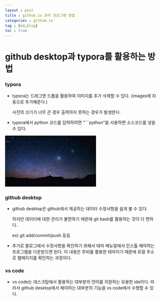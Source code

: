 ```yaml
---
layout : post
title : github.io 관리 프로그램 방법
categories : github.io
tag : [md,blog]
toc : true
---
```


# github desktop과 typora를 활용하는 방법

### typora

- typora는 드래그앤 드롭을 활용하여 이미지를 추가 삭제할 수 있다. (images에 자동으로 추가해준다.)

  사진의 크기가 너무 큰 경우 출력하지 못하는 경우가 발생한다.

- typora에서 python 코드를 입력하려면 "```python"을 사용하면 소스코드를 넣을 수 있다.

![밤하늘](../images/2021-12-20-others/밤하늘-16399968412571.jpeg)



### github desktop

- github desktop은 github에서 제공하는 데이터 수정사항을 쉽게 볼 수 있다.

  하지만 데이터에 대한 관리가 불편하기 때문에 git bash를 활용하는 것이 더 편하다.

  ex) git add/commit/push 등등



- 추가로 블로그에서 수정사항을 확인하기 위해서 테마 메뉴얼에서 인스톨 해야하는 프로그램을 다운받으면 된다. 이 내용은 루비를 활용한 테마이기 때문에 로컬 주소로 웹페이지를 확인하는 과정이다.



### vs code

- vs code는 데스크탑에서 활용하는 대부분의 언어를 지원하는 유용한 ide이다. 따라서 github desktop에서 해야하는 대부분의 기능을 vs code에서 수행할 수 있다.